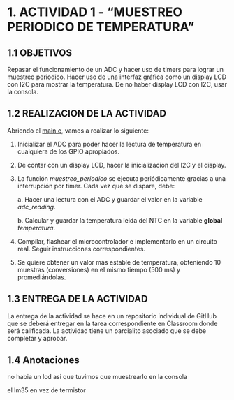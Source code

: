 # 1. ACTIVIDAD 1 - “MUESTREO PERIODICO DE TEMPERATURA”

## 1.1 OBJETIVOS

Repasar el funcionamiento de un ADC y hacer uso de timers para lograr un muestreo periodico. Hacer uso de una interfaz gráfica como un display LCD con I2C para mostrar la temperatura. De no haber display LCD con I2C, usar la consola.

## 1.2 REALIZACION DE LA ACTIVIDAD

Abriendo el [main.c](main.c), vamos a realizar lo siguiente:

1. Inicializar el ADC para poder hacer la lectura de temperatura en cualquiera de los GPIO apropiados.

2. De contar con un display LCD, hacer la inicializacion del I2C y el display.

3. La función _muestreo\_periodico_ se ejecuta periódicamente gracias a una interrupción por timer. Cada vez que se dispare, debe:

    a. Hacer una lectura con el ADC y guardar el valor en la variable _adc_reading_.

    b. Calcular y guardar la temperatura leída del NTC en la variable **global** _temperatura_.

2. Compilar, flashear el microcontrolador e implementarlo en un circuito real. Seguir instrucciones correspondientes.

3. Se quiere obtener un valor más estable de temperatura, obteniendo 10 muestras (conversiones) en el mismo tiempo (500 ms) y promediándolas.

## 1.3 ENTREGA DE LA ACTIVIDAD

La entrega de la actividad se hace en un repositorio individual de GitHub que se deberá entregar en la tarea correspondiente en Classroom donde será calificada. La actividad tiene un parcialito asociado que se debe completar y aprobar.

## 1.4 Anotaciones

no habia un lcd asi que tuvimos que muestrearlo en la consola

el lm35 en vez de termistor
